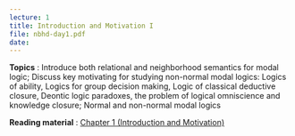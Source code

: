 ```yaml
---
lecture: 1
title: Introduction and Motivation I
file: nbhd-day1.pdf
date:
---
```


**Topics** : Introduce both relational and neighborhood semantics for modal
logic; Discuss key motivating for studying non-normal modal logics: Logics of
ability, Logics for group decision making, Logic of classical deductive
closure, Deontic logic paradoxes, the problem of logical omniscience and
knowledge closure; Normal and non-normal modal logics  
  
**Reading material** : [Chapter 1 (Introduction and
Motivation)](http://web.pacuit.org/files/neighborhoods/nbhd-v6-PENULTIMATE.pdf)

